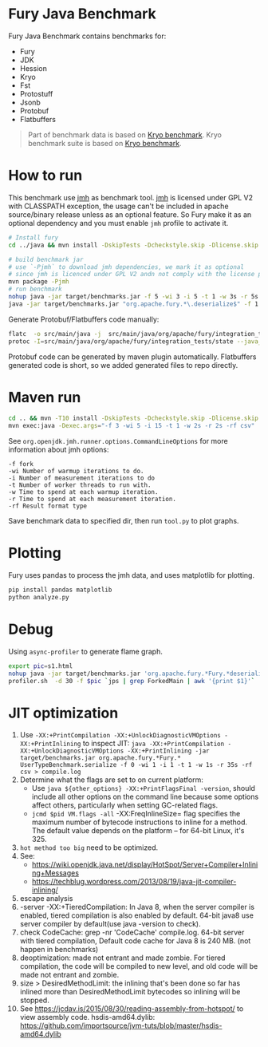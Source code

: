 # Fury Java Benchmark

Fury Java Benchmark contains benchmarks for:
- Fury
- JDK
- Hession
- Kryo
- Fst
- Protostuff
- Jsonb
- Protobuf
- Flatbuffers

> Part of benchmark data is based on [Kryo benchmark](https://github.com/EsotericSoftware/kryo/tree/master/benchmarks).
> Kryo benchmark suite is based on [Kryo benchmark](https://github.com/EsotericSoftware/kryo/tree/master/benchmarks).

# How to run
This benchmark use [jmh](https://github.com/openjdk/jmh) as benchmark tool. [jmh](https://github.com/openjdk/jmh) is
licensed under GPL V2 with CLASSPATH exception, the usage can't be included in apache source/binary release unless
as an optional feature. So Fury make it as an optional dependency and you must enable `jmh` profile to activate it.

```bash
# Install fury
cd ../java && mvn install -DskipTests -Dcheckstyle.skip -Dlicense.skip -Dmaven.javadoc.skip && cd -

# build benchmark jar
# use `-Pjmh` to download jmh dependencies, we mark it as optional
# since jmh is licenced under GPL V2 andn not comply with the license policy of ASF.
mvn package -Pjmh
# run benchmark
nohup java -jar target/benchmarks.jar -f 5 -wi 3 -i 5 -t 1 -w 3s -r 5s -rf csv >bench.log 2>&1 &
java -jar target/benchmarks.jar "org.apache.fury.*\.deserialize$" -f 1 -wi 1 -i 3 -t 1 -w 2s -r 2s -rf csv
```

Generate Protobuf/Flatbuffers code manually:
```bash
flatc  -o src/main/java -j  src/main/java/org/apache/fury/integration_tests/state/bench.fbs
protoc -I=src/main/java/org/apache/fury/integration_tests/state --java_out=src/main/java/ bench.proto
```
Protobuf code can be generated by maven plugin automatically. Flatbuffers generated code is short, so we added generated files to repo directly.

# Maven run

```bash
cd .. && mvn -T10 install -DskipTests -Dcheckstyle.skip -Dlicense.skip -Dmaven.javadoc.skip
mvn exec:java -Dexec.args="-f 3 -wi 5 -i 15 -t 1 -w 2s -r 2s -rf csv"
```

See `org.openjdk.jmh.runner.options.CommandLineOptions` for more information about jmh options:

```
-f fork
-wi Number of warmup iterations to do.
-i Number of measurement iterations to do
-t Number of worker threads to run with.
-w Time to spend at each warmup iteration.
-r Time to spend at each measurement iteration.
-rf Result format type
```

Save benchmark data to specified dir, then run `tool.py` to plot graphs.

# Plotting

Fury uses pandas to process the jmh data, and uses matplotlib for plotting.

```bash
pip install pandas matplotlib
python analyze.py
```

# Debug

Using `async-profiler` to generate flame graph.

```bash
export pic=s1.html
nohup java -jar target/benchmarks.jar 'org.apache.fury.*Fury.*deserialize*' -f 1 -wi 1 -i 1 -t 1 -w 1s -r 35s -rf csv &
profiler.sh  -d 30 -f $pic `jps | grep ForkedMain | awk '{print $1}'`
```

# JIT optimization

1. Use `-XX:+PrintCompilation -XX:+UnlockDiagnosticVMOptions -XX:+PrintInlining` to inspect JIT:
   `java -XX:+PrintCompilation -XX:+UnlockDiagnosticVMOptions -XX:+PrintInlining -jar target/benchmarks.jar org.apache.fury.*Fury.* UserTypeBenchmark.serialize -f 0 -wi 1 -i 1 -t 1 -w 1s -r 35s -rf csv > compile.log`
2. Determine what the flags are set to on current platform:
   * Use `java ${other_options} -XX:+PrintFlagsFinal -version`, should include all other options on the command line because some options affect others, particularly when setting GC-related flags.
   * `jcmd $pid VM.flags -all` -XX:FreqInlineSize= flag specifies the maximum number of bytecode instructions to inline for a method. The default value depends on the platform – for 64-bit Linux, it's 325.
3. `hot method too big` need to be optimized.
4. See:
   * https://wiki.openjdk.java.net/display/HotSpot/Server+Compiler+Inlining+Messages
   * https://techblug.wordpress.com/2013/08/19/java-jit-compiler-inlining/
5. escape analysis
6. -server -XX:+TieredCompilation: In Java 8, when the server compiler is enabled, tiered compilation
   is also enabled by default. 64-bit java8 use server compiler by default(use java -version to check).
7. check CodeCache: grep -nr 'CodeCache' compile.log. 64-bit server with tiered compilation, Default code cache for Java
   8 is 240 MB. (not happen in benchmarks)
8. deoptimization: made not entrant and made zombie. For tiered compilation, the code will be compiled to new level, and
   old code will be made not entrant and zombie.
9. size > DesiredMethodLimit: the inlining that's been done so far has inlined more than DesiredMethodLimit bytecodes so
   inlining will be stopped.
10. See https://jcdav.is/2015/08/30/reading-assembly-from-hotspot/ to view assembly code.
    hsdis-amd64.dylib: https://github.com/importsource/jvm-tuts/blob/master/hsdis-amd64.dylib
